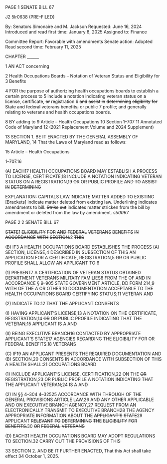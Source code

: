 PAGE 1
SENATE BILL 67

J2 5lr0638
(PRE–FILED)

By: Senators Simonaire and M. Jackson
Requested: June 16, 2024
Introduced and read first time: January 8, 2025
Assigned to: Finance

Committee Report: Favorable with amendments
Senate action: Adopted
Read second time: February 11, 2025

CHAPTER ______

1 AN ACT concerning

2 Health Occupations Boards – Notation of Veteran Status and Eligibility for
3 Benefits

4 FOR the purpose of authorizing health occupations boards to establish a certain process to
5 include a notation indicating veteran status on a license, certificate, ~~or~~ registration
6 ~~and~~ ~~assist~~ ~~in~~ ~~determining~~ ~~eligibility~~ ~~for~~ ~~State~~ ~~and~~ ~~federal~~ ~~veterans~~ ~~benefits,~~ or public
7 profile; and generally relating to veterans and health occupations boards.

8 BY adding to
9 Article – Health Occupations
10 Section 1–707
11 Annotated Code of Maryland
12 (2021 Replacement Volume and 2024 Supplement)

13 SECTION 1. BE IT ENACTED BY THE GENERAL ASSEMBLY OF MARYLAND,
14 That the Laws of Maryland read as follows:

15 Article – Health Occupations

1–707.16

(A) EACH17 HEALTH OCCUPATIONS BOARD MAY ESTABLISH A PROCESS TO
LICENSE, CERTIFICATE,18 INCLUDE A NOTATION INDICATING VETERAN STATUS ON A
REGISTRATION,19 ~~OR~~ OR PUBLIC PROFILE ~~AND~~ ~~TO~~ ~~ASSIST~~ ~~IN~~ ~~DETERMINING~~

EXPLANATION: CAPITALS LAW.INDICATE MATTER ADDED TO EXISTING
[Brackets] indicate matter deleted from existing law.
Underlining indicates amendments to bill.
~~Strike~~ ~~out~~ indicates matter stricken from the bill by amendment or deleted from the law by
amendment. *sb0067*

PAGE 2
2 SENATE BILL 67

~~STATE~~1 ~~ELIGIBILITY~~ ~~FOR~~ ~~AND~~ ~~FEDERAL~~ ~~VETERANS~~ ~~BENEFITS~~ ~~IN~~ ~~ACCORDANCE~~ ~~WITH~~
~~SECTION.~~2 ~~THIS~~

(B) IF3 A HEALTH OCCUPATIONS BOARD ESTABLISHES THE PROCESS
(A) SECTION, LICENSE,4 DESCRIBED IN SUBSECTION OF THIS AN APPLICATION FOR A
CERTIFICATE, REGISTRATION,5 ~~OR~~ OR PUBLIC PROFILE SHALL ALLOW AN APPLICANT
TO:6

(1) PRESENT7 A CERTIFICATION OF VETERAN STATUS OBTAINED
DEPARTMENT VETERANS MILITARY FAMILIES8 FROM THE OF AND IN ACCORDANCE
§ 9–905 STATE GOVERNMENT ARTICLE, DD FORM 214,9 WITH OF THE A OR OTHER
10 DOCUMENTATION ACCEPTABLE TO THE HEALTH OCCUPATIONS BOARD CERTIFYING
STATUS;11 VETERAN AND

(2) INDICATE TO:12 THAT THE APPLICANT CONSENTS

(I) HAVING APPLICANT’S LICENSE,13 A NOTATION ON THE
CERTIFICATE, REGISTRATION,14 ~~OR~~ OR PUBLIC PROFILE INDICATING THAT THE
VETERAN;15 APPLICANT IS A AND

(II) BEING EXECUTIVE BRANCH16 CONTACTED BY APPROPRIATE
APPLICANT’S STATE17 AGENCIES REGARDING THE ELIGIBILITY FOR OR FEDERAL
BENEFITS.18 VETERANS

(C) IF19 AN APPLICANT PRESENTS THE REQUIRED DOCUMENTATION AND
(B) SECTION,20 CONSENTS IN ACCORDANCE WITH SUBSECTION OF THIS A HEALTH
SHALL:21 OCCUPATIONS BOARD

(1) INCLUDE APPLICANT’S LICENSE, CERTIFICATION,22 ON THE ~~OR~~
REGISTRATION,23 OR PUBLIC PROFILE A NOTATION INDICATING THAT THE APPLICANT
VETERAN;24 IS A AND

(2) IN §§ 4–304 4–32525 ACCORDANCE WITH THROUGH OF THE
GENERAL PROVISIONS ARTICLE LAW,26 AND ANY OTHER APPLICABLE AND ON
EXECUTIVE BRANCH AGENCY,27 REQUEST FROM AN ELECTRONICALLY TRANSMIT TO
EXECUTIVE BRANCH28 THE AGENCY APPROPRIATE INFORMATION ABOUT THE
~~APPLICANT’S~~ ~~STATE~~29 APPLICANT ~~RELEVANT~~ ~~TO~~ ~~DETERMINING~~ ~~THE~~ ~~ELIGIBILITY~~ ~~FOR~~
~~BENEFITS.~~30 ~~OR~~ ~~FEDERAL~~ ~~VETERANS~~

(D) EACH31 HEALTH OCCUPATIONS BOARD MAY ADOPT REGULATIONS TO
SECTION.32 CARRY OUT THE PROVISIONS OF THIS

33 SECTION 2. AND BE IT FURTHER ENACTED, That this Act shall take effect
34 October 1, 2025.